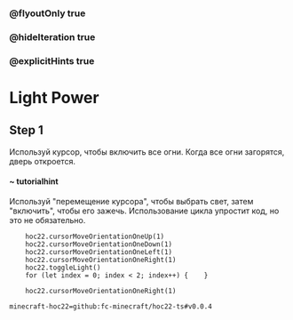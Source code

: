 ### @flyoutOnly true
### @hideIteration true
### @explicitHints true


# Light Power

## Step 1  
Используй курсор, чтобы включить все огни. Когда все огни загорятся, дверь откроется.  

#### ~ tutorialhint  
Используй "перемещение курсора", чтобы выбрать свет, затем "включить", чтобы его зажечь. Использование цикла упростит код, но это не обязательно.  



```ghost
    hoc22.cursorMoveOrientationOneUp(1)
    hoc22.cursorMoveOrientationOneDown(1)
    hoc22.cursorMoveOrientationOneLeft(1)
    hoc22.cursorMoveOrientationOneRight(1)
    hoc22.toggleLight()
    for (let index = 0; index < 2; index++) {    }
```
```template  
    hoc22.cursorMoveOrientationOneRight(1)
```
```package
minecraft-hoc22=github:fc-minecraft/hoc22-ts#v0.0.4
```